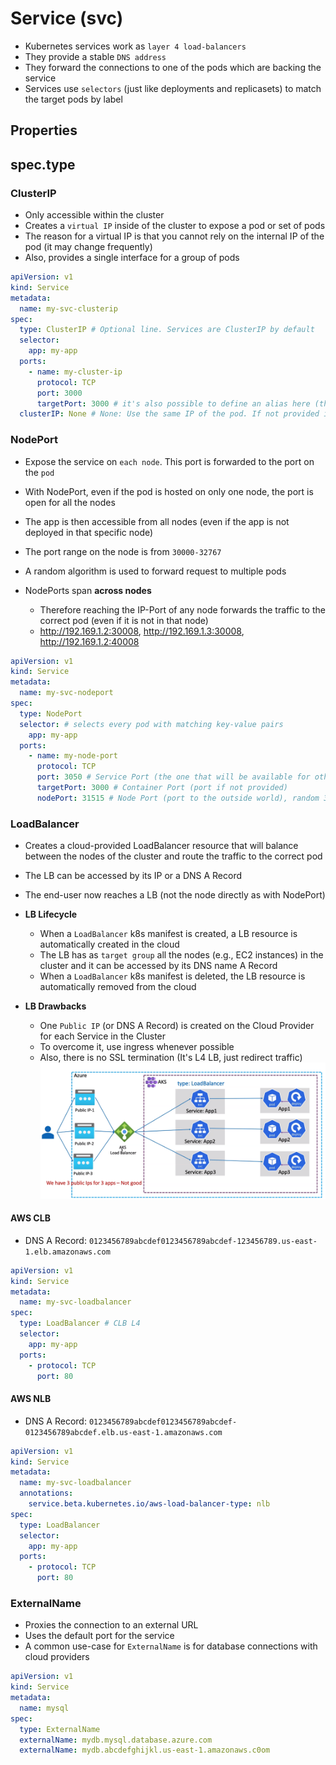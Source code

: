 # Service (svc)

- Kubernetes services work as `layer 4 load-balancers`
- They provide a stable `DNS address`
- They forward the connections to one of the pods which are backing the service
- Services use `selectors` (just like deployments and replicasets) to match the target pods by label

## Properties

## spec.type

### ClusterIP

- Only accessible within the cluster
- Creates a `virtual IP` inside of the cluster to expose a pod or set of pods
- The reason for a virtual IP is that you cannot rely on the internal IP of the pod (it may change frequently)
- Also, provides a single interface for a group of pods

```yaml
apiVersion: v1
kind: Service
metadata:
  name: my-svc-clusterip
spec:
  type: ClusterIP # Optional line. Services are ClusterIP by default
  selector:
    app: my-app
  ports:
    - name: my-cluster-ip
      protocol: TCP
      port: 3000
      targetPort: 3000 # it's also possible to define an alias here (that matches with the name defined at po.spec.containers[].ports[].name)
  clusterIP: None # None: Use the same IP of the pod. If not provided it will automatically set a random IP
```

### NodePort

- Expose the service on `each node`. This port is forwarded to the port on the `pod`
- With NodePort, even if the pod is hosted on only one node, the port is open for all the nodes
- The app is then accessible from all nodes (even if the app is not deployed in that specific node)
- The port range on the node is from `30000-32767`

- A random algorithm is used to forward request to multiple pods
- NodePorts span **across nodes**
  - Therefore reaching the IP-Port of any node forwards the traffic to the correct pod (even if it is not in that node)
  - <http://192.169.1.2:30008>, <http://192.169.1.3:30008>, <http://192.169.1.2:40008>

```yaml
apiVersion: v1
kind: Service
metadata:
  name: my-svc-nodeport
spec:
  type: NodePort
  selector: # selects every pod with matching key-value pairs
    app: my-app
  ports:
    - name: my-node-port
      protocol: TCP
      port: 3050 # Service Port (the one that will be available for other apps inside the cluster)
      targetPort: 3000 # Container Port (port if not provided)
      nodePort: 31515 # Node Port (port to the outside world), random 30000-32767 port if not provided
```

### LoadBalancer

- Creates a cloud-provided LoadBalancer resource that will balance between the nodes of the cluster and route the traffic to the correct pod
- The LB can be accessed by its IP or a DNS A Record
- The end-user now reaches a LB (not the node directly as with NodePort)

- **LB Lifecycle**
  - When a `LoadBalancer` k8s manifest is created, a LB resource is automatically created in the cloud
  - The LB has as `target group` all the nodes (e.g., EC2 instances) in the cluster and it can be accessed by its DNS name A Record
  - When a `LoadBalancer` k8s manifest is deleted, the LB resource is automatically removed from the cloud

- **LB Drawbacks**
  - One `Public IP` (or DNS A Record) is created on the Cloud Provider for each Service in the Cluster
  - To overcome it, use ingress whenever possible
  - Also, there is no SSL termination (It's L4 LB, just redirect traffic)
  ![Load Balancer Problem](../../../concepts/.images/loadbalancer-problem.png)

#### AWS CLB

- DNS A Record: `0123456789abcdef0123456789abcdef-123456789.us-east-1.elb.amazonaws.com`

```yaml
apiVersion: v1
kind: Service
metadata:
  name: my-svc-loadbalancer
spec:
  type: LoadBalancer # CLB L4
  selector:
    app: my-app
  ports:
    - protocol: TCP
      port: 80
```

#### AWS NLB

- DNS A Record: `0123456789abcdef0123456789abcdef-0123456789abcdef.elb.us-east-1.amazonaws.com`

```yaml
apiVersion: v1
kind: Service
metadata:
  name: my-svc-loadbalancer
  annotations:
    service.beta.kubernetes.io/aws-load-balancer-type: nlb
spec:
  type: LoadBalancer
  selector:
    app: my-app
  ports:
    - protocol: TCP
      port: 80
```

### ExternalName

- Proxies the connection to an external URL
- Uses the default port for the service
- A common use-case for `ExternalName` is for database connections with cloud providers

```yaml
apiVersion: v1
kind: Service
metadata:
  name: mysql
spec:
  type: ExternalName
  externalName: mydb.mysql.database.azure.com
  externalName: mydb.abcdefghijkl.us-east-1.amazonaws.c0om
```
